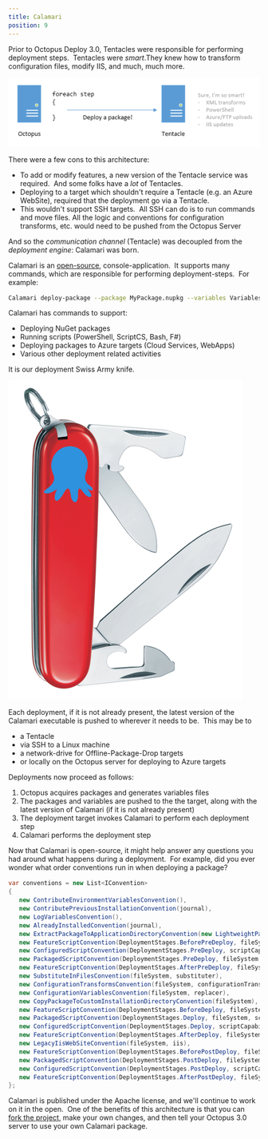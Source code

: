 ```yaml
---
title: Calamari
position: 9
---
```


Prior to Octopus Deploy 3.0, Tentacles were responsible for performing deployment steps.  Tentacles were *smart*.They knew how to transform configuration files, modify IIS, and much, much more.

![](/docs/images/3048177/3278198.png)

There were a few cons to this architecture:

- To add or modify features, a new version of the Tentacle service was required.  And some folks have a *lot* of Tentacles.
- Deploying to a target which shouldn't require a Tentacle (e.g. an Azure WebSite), required that the deployment go via a Tentacle.
- This wouldn't support SSH targets.  All SSH can do is to run commands and move files. All the logic and conventions for configuration transforms, etc. would need to be pushed from the Octopus Server

And so the *communication channel* (Tentacle) was decoupled from the *deployment engine*: Calamari was born.

Calamari is an [open-source](https://github.com/OctopusDeploy/Calamari), console-application.  It supports many commands, which are responsible for performing deployment-steps.  For example:

```bash
Calamari deploy-package --package MyPackage.nupkg --variables Variables.json
```

Calamari has commands to support:

- Deploying NuGet packages
- Running scripts (PowerShell, ScriptCS, Bash, F#)
- Deploying packages to Azure targets (Cloud Services, WebApps)
- Various other deployment related activities

It is our deployment Swiss Army knife.

![](/docs/images/3048177/3278197.png "width=300")

Each deployment, if it is not already present, the latest version of the Calamari executable is pushed to wherever it needs to be.  This may be to

- a Tentacle
- via SSH to a Linux machine
- a network-drive for Offline-Package-Drop targets
- or locally on the Octopus server for deploying to Azure targets

Deployments now proceed as follows:

1. Octopus acquires packages and generates variables files
2. The packages and variables are pushed to the the target, along with the latest version of Calamari (if it is not already present)
3. The deployment target invokes Calamari to perform each deployment step
4. Calamari performs the deployment step

Now that Calamari is open-source, it might help answer any questions you had around what happens during a deployment.  For example, did you ever wonder what order conventions run in when deploying a package?

```c#
var conventions = new List<IConvention>
{
   new ContributeEnvironmentVariablesConvention(),
   new ContributePreviousInstallationConvention(journal),
   new LogVariablesConvention(),
   new AlreadyInstalledConvention(journal),
   new ExtractPackageToApplicationDirectoryConvention(new LightweightPackageExtractor(), fileSystem, semaphore),
   new FeatureScriptConvention(DeploymentStages.BeforePreDeploy, fileSystem, embeddedResources, scriptCapability, commandLineRunner),
   new ConfiguredScriptConvention(DeploymentStages.PreDeploy, scriptCapability, fileSystem, commandLineRunner),
   new PackagedScriptConvention(DeploymentStages.PreDeploy, fileSystem, scriptCapability, commandLineRunner),
   new FeatureScriptConvention(DeploymentStages.AfterPreDeploy, fileSystem, embeddedResources, scriptCapability, commandLineRunner),
   new SubstituteInFilesConvention(fileSystem, substituter),
   new ConfigurationTransformsConvention(fileSystem, configurationTransformer),
   new ConfigurationVariablesConvention(fileSystem, replacer),
   new CopyPackageToCustomInstallationDirectoryConvention(fileSystem),
   new FeatureScriptConvention(DeploymentStages.BeforeDeploy, fileSystem, embeddedResources, scriptCapability, commandLineRunner),
   new PackagedScriptConvention(DeploymentStages.Deploy, fileSystem, scriptCapability, commandLineRunner),
   new ConfiguredScriptConvention(DeploymentStages.Deploy, scriptCapability, fileSystem, commandLineRunner),
   new FeatureScriptConvention(DeploymentStages.AfterDeploy, fileSystem, embeddedResources, scriptCapability, commandLineRunner),
   new LegacyIisWebSiteConvention(fileSystem, iis),
   new FeatureScriptConvention(DeploymentStages.BeforePostDeploy, fileSystem, embeddedResources, scriptCapability, commandLineRunner),
   new PackagedScriptConvention(DeploymentStages.PostDeploy, fileSystem, scriptCapability, commandLineRunner),
   new ConfiguredScriptConvention(DeploymentStages.PostDeploy, scriptCapability, fileSystem, commandLineRunner),
   new FeatureScriptConvention(DeploymentStages.AfterPostDeploy, fileSystem, embeddedResources, scriptCapability, commandLineRunner),
};
```

Calamari is published under the Apache license, and we'll continue to work on it in the open.  One of the benefits of this architecture is that you can [fork the project](https://github.com/OctopusDeploy/Calamari), make your own changes, and then tell your Octopus 3.0 server to use your own Calamari package.
